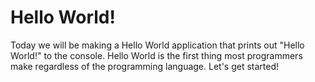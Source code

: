 # Hello World!

Today we will be making a Hello World application that prints out "Hello World!" to the console.
Hello World is the first thing most programmers make regardless of the programming language.
Let's get started!
